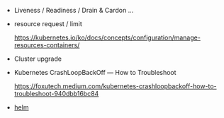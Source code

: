 * Liveness / Readiness / Drain & Cardon ...

* resource request / limit 

  https://kubernetes.io/ko/docs/concepts/configuration/manage-resources-containers/ 

* Cluster upgrade

* Kubernetes CrashLoopBackOff — How to Troubleshoot

  https://foxutech.medium.com/kubernetes-crashloopbackoff-how-to-troubleshoot-940dbb16bc84
  
* [helm](https://github.com/gnosia93/eks-on-aws/blob/main/tutorial/study-helm.md)
